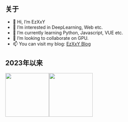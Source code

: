 ## 关于
- 👋 Hi, I’m EzXxY
- 👀 I’m interested in DeepLearning, Web etc.
- 🌱 I’m currently learning Python, Javascript, VUE etc.
- 💞️ I’m looking to collaborate on GPU.
- 📫 You can visit my blog: [EzXxY Blog](https://blog.ezxxy.work)

<!-- ## 最近一年

![GitHub Light](./profile-3d-contrib/profile-season-animate.svg#gh-light-mode-only)

![GitHub Dark](./profile-3d-contrib/profile-night-rainbow.svg#gh-dark-mode-only) -->

## 2023年以来

<img align="" height="137px" src="https://github-readme-stats.vercel.app/api?username=EzXxY&hide_title=true&hide_border=true&show_icons=true&include_all_commits=true&line_height=21&bg_color=0,EC6C6C,FFD479,FFFC79,73FA79&theme=graywhite&locale=cn" /><img align="" height="137px" src="https://github-readme-stats.vercel.app/api/top-langs/?username=EzXxY&hide_title=true&hide_border=true&layout=compact&bg_color=0,73FA79,73FDFF,D783FF&theme=graywhite&locale=cn" />

